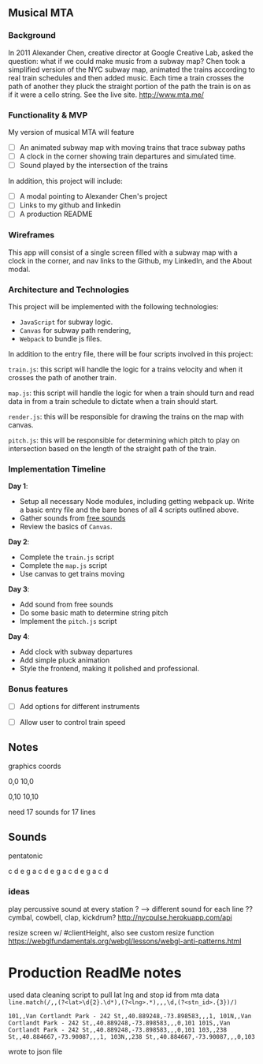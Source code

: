 ## Musical MTA

### Background

In 2011 Alexander Chen, creative director at Google Creative Lab, asked the question: what if we could make music from a subway map? Chen took a simplified version of the NYC subway map, animated the trains according to real train schedules and then added music. Each time a train crosses the path of another they pluck the straight portion of the path the train is on as if it were a cello string. See the live site.
http://www.mta.me/

### Functionality & MVP  

My version of musical MTA will feature

- [ ] An animated subway map with moving trains that trace subway paths
- [ ] A clock in the corner showing train departures and simulated time.
- [ ] Sound played by the intersection of the trains

In addition, this project will include:

- [ ] A modal pointing to Alexander Chen's project
- [ ] Links to my github and linkedin
- [ ] A production README

### Wireframes

This app will consist of a single screen filled with a subway map with a clock in the corner, and nav links to the Github, my LinkedIn, and the About modal.

### Architecture and Technologies

This project will be implemented with the following technologies:

- `JavaScript` for subway logic.
- `Canvas` for subway path rendering,
- `Webpack` to bundle js files.

In addition to the entry file, there will be four scripts involved in this project:

`train.js`: this script will handle the logic for a trains velocity and when it crosses the path of another train.

`map.js`: this script will handle the logic for when a train should turn and read data in from a train schedule to dictate when a train should start.

`render.js`: this will be responsible for drawing the trains on the map with canvas.

`pitch.js`: this will be responsible for determining which pitch to play on intersection based on the
length of the straight path of the train.

### Implementation Timeline

**Day 1**:

- Setup all necessary Node modules, including getting webpack up. Write a basic entry file and the bare bones of all 4 scripts outlined above.
- Gather sounds from [free sounds](https://freesound.org/people/tarane468/sounds/371280/)
- Review the basics of `Canvas`.

**Day 2**:

- Complete the `train.js` script
- Complete the `map.js` script
- Use canvas to get trains moving

**Day 3**:

- Add sound from free sounds
- Do some basic math to determine string pitch
- Implement the `pitch.js` script

**Day 4**:
- Add clock with subway departures
- Add simple pluck animation
- Style the frontend, making it polished and professional.

### Bonus features

- [ ] Add options for different instruments
- [ ] Allow user to control train speed


## Notes

graphics coords

0,0      10,0


0,10     10,10


need 17 sounds for 17 lines

## Sounds
pentatonic

c d e g a
c d e g a
c d e g a
c d

### ideas
play percussive sound at every station ?
--> different sound for each line ?? cymbal, cowbell, clap, kickdrum?
http://nycpulse.herokuapp.com/api


resize screen w/ #clientHeight, also see custom resize function
https://webglfundamentals.org/webgl/lessons/webgl-anti-patterns.html

# Production ReadMe notes
used data cleaning script to pull lat lng and stop id from mta data
`line.match(/,,(?<lat>\d{2}.\d*),(?<lng>.*),,,\d,(?<stn_id>.{3})/)`

`101,,Van Cortlandt Park - 242 St,,40.889248,-73.898583,,,1,
101N,,Van Cortlandt Park - 242 St,,40.889248,-73.898583,,,0,101
101S,,Van Cortlandt Park - 242 St,,40.889248,-73.898583,,,0,101
103,,238 St,,40.884667,-73.90087,,,1,
103N,,238 St,,40.884667,-73.90087,,,0,103`

wrote to json file
